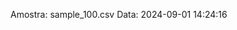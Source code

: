  Amostra: sample_100.csv
                               Data: 2024-09-01 14:24:16
                        